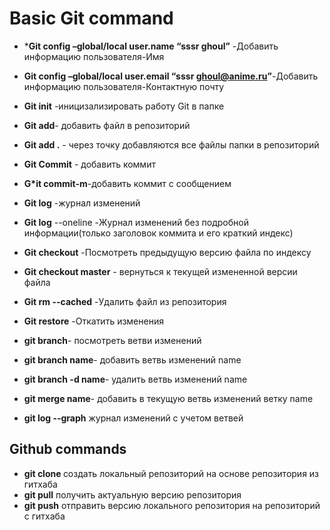 # Basic Git command
* ***Git config –global/local user.name “sssr ghoul”** -Добавить информацию пользователя-Имя 

* **Git config –global/local user.email “sssr ghoul@anime.ru”**-Добавить информацию пользователя-Контактную почту
* **Git init** -иницизализировать работу Git в папке
* **Git add**- добавить файл в репозиторий
* **Git add .** - через точку добавляются все файлы папки в репозиторий
* **Git Commit** - добавить коммит
* **G*it commit-m**-добавить коммит с сообщением
* **Git log** -журнал изменений
* **Git log** --oneline -Журнал изменений без подробной информации(только заголовок коммита и его краткий индекс)
* **Git checkout** <index> -Посмотреть предыдущую версию файла по индексу
* **Git checkout master** - вернуться к текущей измененной версии файла
* **Git rm --cached** <file name> -Удалить файл из репозитория
* **Git restore** -Откатить изменения
* **git branch**- посмотреть ветви изменений
* **git branch name**- добавить ветвь изменений name
* **git branch -d name**- удалить ветвь изменений name
* **git merge name**- добавить в текущую ветвь изменений ветку name
* **git log --graph** журнал изменений с учетом  ветвей
## Github commands
* **git clone <URL adress>** создать локальный репозиторий на основе репозитория из гитхаба
* **git pull** получить актуальную версию репозитория
* **git push** отправить версию локального репозитория на репозиторий с гитхаба
